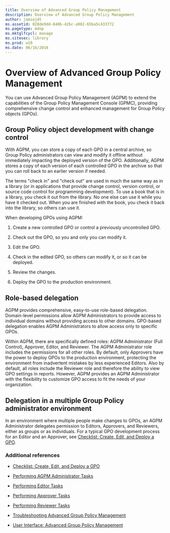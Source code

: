 ```yaml
---
title: Overview of Advanced Group Policy Management
description: Overview of Advanced Group Policy Management
author: jamiejdt
ms.assetid: 028de9dd-848b-42bc-a982-65ba5c433772
ms.pagetype: mdop
ms.mktglfcycl: manage
ms.sitesec: library
ms.prod: w10
ms.date: 06/16/2016
---
```



# Overview of Advanced Group Policy Management


You can use Advanced Group Policy Management (AGPM) to extend the capabilities of the Group Policy Management Console (GPMC), providing comprehensive change control and enhanced management for Group Policy objects (GPOs).

## Group Policy object development with change control


With AGPM, you can store a copy of each GPO in a central archive, so Group Policy administrators can view and modify it offline without immediately impacting the deployed version of the GPO. Additionally, AGPM stores a copy of each version of each controlled GPO in the archive so that you can roll back to an earlier version if needed.

The terms "check in" and "check out" are used in much the same way as in a library (or in applications that provide change control, version control, or source code control for programming development). To use a book that is in a library, you check it out from the library. No one else can use it while you have it checked out. When you are finished with the book, you check it back into the library, so others can use it.

When developing GPOs using AGPM:

1.  Create a new controlled GPO or control a previously uncontrolled GPO.

2.  Check out the GPO, so you and only you can modify it.

3.  Edit the GPO.

4.  Check in the edited GPO, so others can modify it, or so it can be deployed.

5.  Review the changes.

6.  Deploy the GPO to the production environment.

## Role-based delegation


AGPM provides comprehensive, easy-to-use role-based delegation. Domain-level permissions allow AGPM Administrators to provide access to individual domains without providing access to other domains. GPO-based delegation enables AGPM Administrators to allow access only to specific GPOs.

Within AGPM, there are specifically defined roles: AGPM Administrator (Full Control), Approver, Editor, and Reviewer. The AGPM Administrator role includes the permissions for all other roles. By default, only Approvers have the power to deploy GPOs to the production environment, protecting the environment from inadvertent mistakes by less experienced Editors. Also by default, all roles include the Reviewer role and therefore the ability to view GPO settings in reports. However, AGPM provides an AGPM Administrator with the flexibility to customize GPO access to fit the needs of your organization.

## Delegation in a multiple Group Policy administrator environment


In an environment where multiple people make changes to GPOs, an AGPM Administrator delegates permission to Editors, Approvers, and Reviewers, either as groups or as individuals. For a typical GPO development process for an Editor and an Approver, see [Checklist: Create, Edit, and Deploy a GPO](checklist-create-edit-and-deploy-a-gpo.md).

### Additional references

-   [Checklist: Create, Edit, and Deploy a GPO](checklist-create-edit-and-deploy-a-gpo.md)

-   [Performing AGPM Administrator Tasks](performing-agpm-administrator-tasks.md)

-   [Performing Editor Tasks](performing-editor-tasks.md)

-   [Performing Approver Tasks](performing-approver-tasks.md)

-   [Performing Reviewer Tasks](performing-reviewer-tasks.md)

-   [Troubleshooting Advanced Group Policy Management](troubleshooting-advanced-group-policy-management.md)

-   [User Interface: Advanced Group Policy Management](user-interface-advanced-group-policy-management.md)

 

 





